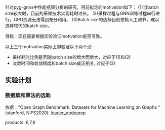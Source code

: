 
针对pyg-gnns中性能瓶颈分析的研究，目前拟定的motivation如下：
(1)当batch size较大时，目前的采样技术实现耗时过长。
(2)采样过程与GNN训练过程串行进行，GPU资源无法得到充分利用。
(3)Batch size的选择目前依赖人工调节，难以选择较优的batch size。

目标：现在需要根据实验验证motivation是否可靠。

以上三个motivation实际上即验证以下两个点:
- 采样耗时比例是否随batch size的增大而增大，对应于(1)和(2)
- 收敛时间和收敛精度和batch size成正相关, 对应于(3)

## 实验计划

### 数据集和算法的选取

依据："Open Graph Benchmark: Datasets for Machine Learning on Graphs
"(stanford, NIPS2020). [leader_nodeprop](https://ogb.stanford.edu/docs/leader_nodeprop/)

products: 6,7,9
